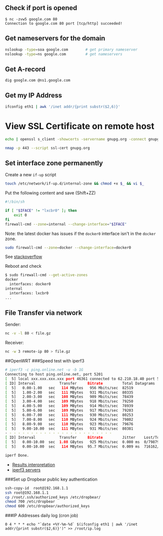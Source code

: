 ## Check if port is opened

    $ nc -zvw5 google.com 80
    Connection to google.com 80 port [tcp/http] succeeded!

## Get nameservers for the domain
```bash
nslookup -type=soa google.com        # get primary nameserver
nslookup -type=ns google.com         # get nameservers
```

## Get A-record
```bash
dig google.com @ns1.google.com
```

## Get my IP Address

```bash
ifconfig eth1 | awk '/inet addr/{print substr($2,6)}'
```

# View SSL Certificate on remote host
```bash
echo | openssl s_client -showcerts -servername gnupg.org -connect gnupg.org:443 2>/dev/null | openssl x509 -inform pem -noout -text
```

```bash
nmap -p 443 --script ssl-cert gnupg.org
```

## Set interface zone permanently

Create a new `if-up` script
```bash
touch /etc/network/if-up.d/internal-zone && chmod +x $_ && vi $_
```

Put the following content and save (Shift+ZZ)
```bash
#!/bin/sh

if [ "$IFACE" != "lxcbr0" ]; then
    exit 0
fi
firewall-cmd --zone=internal --change-interface="$IFACE"
```
Note: the latest docker has issues if the `docker0` interface isn't in the `docker` zone.  
```bash
sudo firewall-cmd --zone=docker --change-interface=docker0
```
See [stackoverflow](https://stackoverflow.com/questions/65213831/failed-to-start-daemon-error-initializing-network-controller-error-creating-de)

Reboot and check
```bash
$ sudo firewall-cmd --get-active-zones
docker
  interfaces: docker0
internal
  interfaces: lxcbr0
...
```

## File Transfer via network

Sender:
```bash
nc -v -l 80 < file.gz
```
Receiver:
```bash
nc -w 3 remote-ip 80 > file.gz
```

##OpenWRT
###Speed test with iperf3
```bash
# iperf3 -c ping.online.net -u -b 1G 
Connecting to host ping.online.net, port 5201
[  5] local xxx.xxx.xxx.xxx port 46361 connected to 62.210.18.40 port 5201
[ ID] Interval           Transfer     Bitrate         Total Datagrams
[  5]   0.00-1.00   sec   114 MBytes   956 Mbits/sec  82519  
[  5]   1.00-2.00   sec   111 MBytes   931 Mbits/sec  80335  
[  5]   2.00-3.00   sec   108 MBytes   909 Mbits/sec  78439  
[  5]   3.00-4.00   sec   109 MBytes   918 Mbits/sec  79250  
[  5]   4.00-5.00   sec   109 MBytes   914 Mbits/sec  78939  
[  5]   5.00-6.00   sec   109 MBytes   917 Mbits/sec  79203  
[  5]   6.00-7.00   sec   111 MBytes   930 Mbits/sec  80253  
[  5]   7.00-8.00   sec   110 MBytes   924 Mbits/sec  79802  
[  5]   8.00-9.00   sec   110 MBytes   923 Mbits/sec  79676  
[  5]   9.00-10.00  sec   111 MBytes   931 Mbits/sec  80381  
- - - - - - - - - - - - - - - - - - - - - - - - -
[ ID] Interval           Transfer     Bitrate         Jitter    Lost/Total Datagrams
[  5]   0.00-10.00  sec  1.08 GBytes   925 Mbits/sec  0.000 ms  0/798797 (0%)  sender
[  5]   0.00-10.00  sec   114 MBytes  95.7 Mbits/sec  0.009 ms  716162/798783 (90%)  receiver

iperf Done.
```
- [Results interpretation](https://github.com/esnet/iperf/issues/480#issuecomment-307205313)
- [iperf3 servers](https://iperf.fr/iperf-servers.php)

###Set up Dropbear public key authentication
```bash
ssh-copy-id  root@192.168.1.1
ssh root@192.168.1.1
cp /root/.ssh/authorized_keys /etc/dropbear/
chmod 700 /etc/dropbear
chmod 600 /etc/dropbear/authorized_keys
```
###IP Addresses daily log (cron job) 
```cron
0 4 * * * echo "`date +%Y-%m-%d` $(ifconfig eth1 | awk '/inet addr/{print substr($2,6)}')" >> /root/ip.log
```
